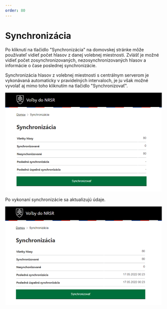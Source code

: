 ```yaml
---
order: 80
---
```


# Synchronizácia

Po kliknutí na tlačidlo "Synchronizácia" na domovskej stránke môže používateľ vidieť počet hlasov z danej volebnej miestnosti. Zvlášť je možné vidieť počet zosynchronizovaných, nezosynchronizovaných hlasov a informácie o čase poslednej synchronizácie.

Synchronizácia hlasov z volebnej miestnosti s centrálnym serverom je vykonávaná automaticky v pravidelných intervaloch, je ju však možné vyvolať aj mimo toho kliknutím na tlačidlo "Synchronizovať".

![](/assets/images/user_guide/gateway/synchronization1.png)

Po vykonaní synchronizácie sa aktualizujú údaje.

![](/assets/images/user_guide/gateway/synchronization2.png)
